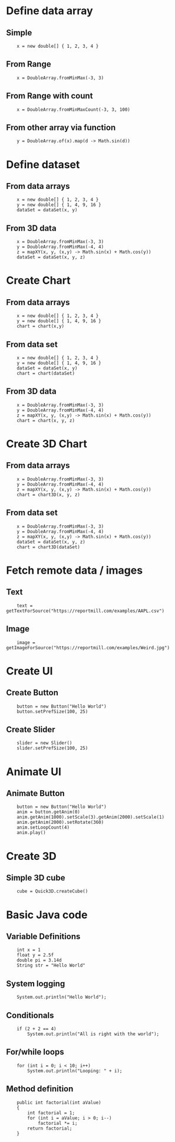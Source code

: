 

# Define data array

## Simple

```
    x = new double[] { 1, 2, 3, 4 }
```

## From Range

```
    x = DoubleArray.fromMinMax(-3, 3)
```

## From Range with count

```
    x = DoubleArray.fromMinMaxCount(-3, 3, 100)
```

## From other array via function

```
    y = DoubleArray.of(x).map(d -> Math.sin(d))
```

# Define dataset

## From data arrays

```
    x = new double[] { 1, 2, 3, 4 }
    y = new double[] { 1, 4, 9, 16 }
    dataSet = dataSet(x, y)
```

## From 3D data

```
    x = DoubleArray.fromMinMax(-3, 3)
    y = DoubleArray.fromMinMax(-4, 4)
    z = mapXY(x, y, (x,y) -> Math.sin(x) + Math.cos(y))
    dataSet = dataSet(x, y, z)
```

# Create Chart

## From data arrays

```
    x = new double[] { 1, 2, 3, 4 }
    y = new double[] { 1, 4, 9, 16 }
    chart = chart(x,y)
```

## From data set

```
    x = new double[] { 1, 2, 3, 4 }
    y = new double[] { 1, 4, 9, 16 }
    dataSet = dataSet(x, y)
    chart = chart(dataSet)
```

## From 3D data

```
    x = DoubleArray.fromMinMax(-3, 3)
    y = DoubleArray.fromMinMax(-4, 4)
    z = mapXY(x, y, (x,y) -> Math.sin(x) + Math.cos(y))
    chart = chart(x, y, z)
```

# Create 3D Chart

## From data arrays

```
    x = DoubleArray.fromMinMax(-3, 3)
    y = DoubleArray.fromMinMax(-4, 4)
    z = mapXY(x, y, (x,y) -> Math.sin(x) + Math.cos(y))
    chart = chart3D(x, y, z)
```

## From data set

```
    x = DoubleArray.fromMinMax(-3, 3)
    y = DoubleArray.fromMinMax(-4, 4)
    z = mapXY(x, y, (x,y) -> Math.sin(x) + Math.cos(y))
    dataSet = dataSet(x, y, z)
    chart = chart3D(dataSet)
```
# Fetch remote data / images

## Text

```
    text = getTextForSource("https://reportmill.com/examples/AAPL.csv")
```

## Image

```
    image = getImageForSource("https://reportmill.com/examples/Weird.jpg")
```

# Create UI

## Create Button

```
    button = new Button("Hello World")
    button.setPrefSize(100, 25)
```

## Create Slider

```
    slider = new Slider()
    slider.setPrefSize(100, 25)
```

# Animate UI

## Animate Button

```
    button = new Button("Hello World")
    anim = button.getAnim(0)
    anim.getAnim(1000).setScale(3).getAnim(2000).setScale(1)
    anim.getAnim(2000).setRotate(360)
    anim.setLoopCount(4)
    anim.play()
```

# Create 3D

## Simple 3D cube

```
    cube = Quick3D.createCube()
```

# Basic Java code

## Variable Definitions

```
    int x = 1
    float y = 2.5f
    double pi = 3.14d
    String str = "Hello World"
```

## System logging

```
    System.out.println("Hello World");
```

## Conditionals

```
    if (2 + 2 == 4)
        System.out.println("All is right with the world");
```

## For/while loops

```
    for (int i = 0; i < 10; i++)
        System.out.println("Looping: " + i);
```

## Method definition

```
    public int factorial(int aValue)
    {
        int factorial = 1;
        for (int i = aValue; i > 0; i--)
            factorial *= i;
        return factorial;
    }
```
